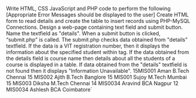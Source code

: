 Write HTML, CSS JavaScript and PHP code to perform the following
[Appropriate Error Messages should be displayed to the user]
Create HTML form to read details and create the table to insert records using PHP-MySQL Connections.
Design a web-page containing text field and submit button. Name the textfield as "details". When a submit button is clicked, “submit.php” is called. The submit.php checks data obtained from "details" textfield. If the data is a VIT registration number, then it displays the information about the specified student within tag. If the data obtained from the details field is course name then details about all the students of a course is displayed in a table. If data obtained from the "details" textfield is not found then it displays "Information Unavailable".
15MIS001 Aman B.Tech Chennai
15 MIS002 Ajith B.Tech Banglore
15 MIS001 Sujoy M.Tech Mumbai
15 MIS003 Diksha M.Tech Chennai
14 MIS0034 Aravind BCA Nagpur
12 MIS0034 Ashlesh BCA Coimbatore`
